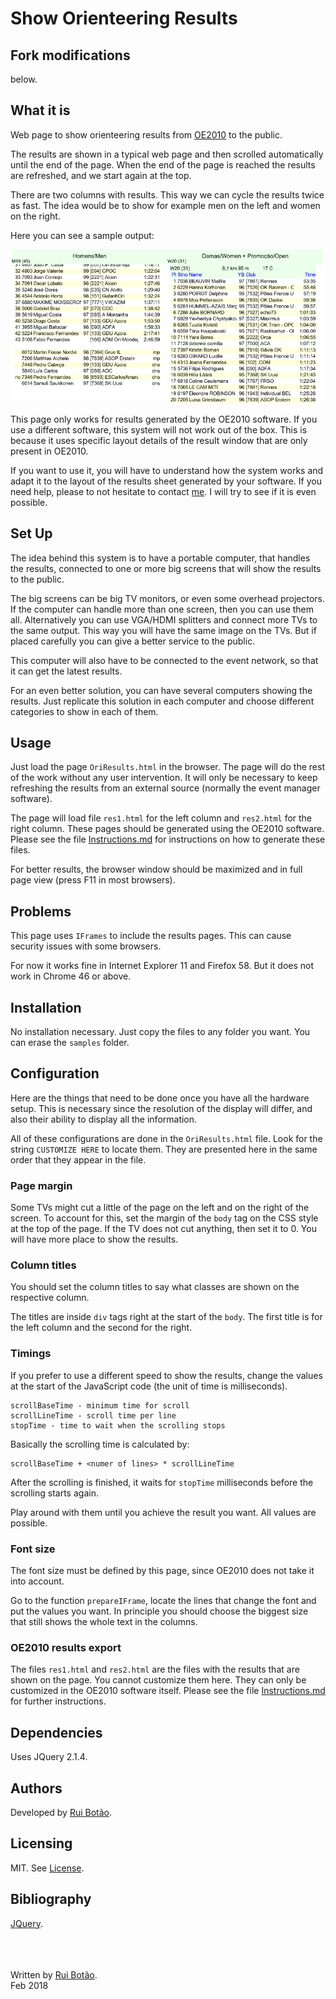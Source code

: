 <!-- View this file with a Markdown editor (eg: http://markdownedit.com) -->
# Show Orienteering Results

## Fork modifications
below.

## What it is
Web page to show orienteering results from [OE2010][OE2010] to the public.

The results are shown in a typical web page and then scrolled automatically until the end of the page. When the end of the page is reached the results are refreshed, and we start again at the top.

There are two columns with results. This way we can cycle the results twice as fast. The idea would be to show for example men on the left and women on the right.

Here you can see a sample output:

![Sample Output](./sample.png "Sample Output")

This page only works for results generated by the OE2010 software. If you use a different software, this system will not work out of the box. This is because it uses specific layout details of the result window that are only present in OE2010.

If you want to use it, you will have to understand how the system works and adapt it to the layout of the results sheet generated by your software. If you need help, please to not hesitate to contact [me][rui]. I will try to see if it is even possible.


## Set Up
The idea behind this system is to have a portable computer, that handles the results, connected to one or more big screens that will show the results to the public.

The big screens can be big TV monitors, or even some overhead projectors. If the computer can handle more than one screen, then you can use them all. Alternatively you can use VGA/HDMI splitters and connect more TVs to the same output. This way you will have the same image on the TVs. But if placed carefully you can give a better service to the public.

This computer will also have to be connected to the event network, so that it can get the latest results.

For an even better solution, you can have several computers showing the results. Just replicate this solution in each computer and choose different categories to show in each of them.


## Usage
Just load the page `OriResults.html` in the browser. The page will do the rest of the work without any user intervention. It will only be necessary to keep refreshing the results from an external source (normally the event manager software). 

The page will load file `res1.html` for the left column and `res2.html` for the right column. These pages should be generated using the OE2010 software. Please see the file [Instructions.md] for instructions on how to generate these files.

For better results, the browser window should be maximized and in full page view (press F11 in most browsers).


## Problems
This page uses `IFrames` to include the results pages. This can cause security issues with some browsers.

For now it works fine in Internet Explorer 11 and Firefox 58. But it does not work in Chrome 46 or above.


## Installation
No installation necessary. Just copy the files to any folder you want. You can erase the `samples` folder.


## Configuration
Here are the things that need to be done once you have all the hardware setup. This is necessary since the resolution of the display will differ, and also their ability to display all the information.

All of these configurations are done in the `OriResults.html` file. Look for the string `CUSTOMIZE HERE` to locate them. They are presented here in the same order that they appear in the file.

### Page margin
Some TVs might cut a little of the page on the left and on the right of the screen. To account for this, set the margin of the `body` tag on the CSS style at the top of the page. If the TV does not cut anything, then set it to 0. You will have more place to show the results.

### Column titles
You should set the column titles to say what classes are shown on the respective column.

The titles are inside `div` tags right at the start of the `body`. The first title is for the left column and the second for the right.

### Timings
If you prefer to use a different speed to show the results, change the values at the start of the JavaScript code (the unit of time is milliseconds).

    scrollBaseTime - minimum time for scroll
    scrollLineTime - scroll time per line
    stopTime - time to wait when the scrolling stops

Basically the scrolling time is calculated by:

    scrollBaseTime + <numer of lines> * scrollLineTime
    
After the scrolling is finished, it waits for `stopTime` milliseconds before the scrolling starts again.
  
Play around with them until you achieve the result you want. All values are possible.

### Font size
The font size must be defined by this page, since OE2010 does not take it into account.

Go to the function `prepareIFrame`, locate the lines that change the font and put the values you want. In principle you should choose the biggest size that still shows the whole text in the columns.

### OE2010 results export
The files `res1.html` and `res2.html` are the files with the results that are shown on the page. You cannot customize them here. They can only be customized in the OE2010 software itself. Please see the file [Instructions.md] for further instructions.


## Dependencies
Uses JQuery 2.1.4.




## Authors
Developed by [Rui Botão][rui].


## Licensing
MIT. See [License][License].


## Bibliography
[JQuery][jquery].




<br><br><br>
Written by [Rui Botão][rui].<br>
Feb 2018


[rui]: mailto:rui@ruibotao.com "Rui"
[jquery]: http://jquery.com/  "JQuery"
[OE2010]: http://www.sportsoftware.de/ "OE2010"
[Instructions.md]: Instructions.md "Instructions"
[License]: LICENSE "License"
